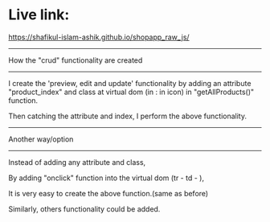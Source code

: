 # Live link: 
https://shafikul-islam-ashik.github.io/shopapp_raw_js/
___________


How the "crud" functionality are created
__________________________________________


I create the 'preview, edit and update' functionality by adding an attribute "product_index" and class at virtual dom (in <td> : in icon) in "getAllProducts()" function.

Then catching the attribute and index, I perform the above functionality.


--------------------------------------------------



Another way/option
_____________________________

Instead of adding any attribute and class,

By adding "onclick" function into the virtual dom (tr - td - <a onclick = 'editProduct(${index})'>    ),
 
 It is very easy to create the above function.(same as before)

Similarly, others functionality could be added.








